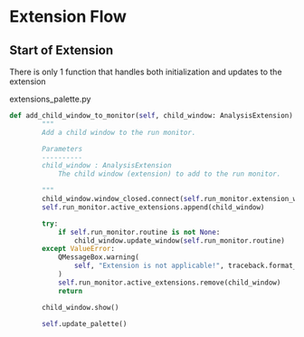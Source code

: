 # Extension Flow

## Start of Extension

There is only 1 function that handles both initialization and updates to the extension

extensions_palette.py

```python
def add_child_window_to_monitor(self, child_window: AnalysisExtension):
        """
        Add a child window to the run monitor.

        Parameters
        ----------
        child_window : AnalysisExtension
            The child window (extension) to add to the run monitor.

        """
        child_window.window_closed.connect(self.run_monitor.extension_window_closed)
        self.run_monitor.active_extensions.append(child_window)

        try:
            if self.run_monitor.routine is not None:
                child_window.update_window(self.run_monitor.routine)
        except ValueError:
            QMessageBox.warning(
                self, "Extension is not applicable!", traceback.format_exc()
            )
            self.run_monitor.active_extensions.remove(child_window)
            return

        child_window.show()

        self.update_palette()
```
